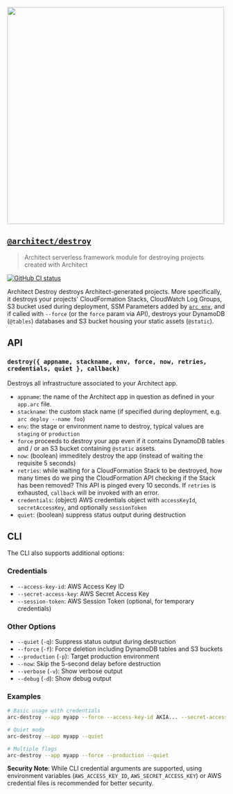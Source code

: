 [<img src="https://assets.arc.codes/architect-logo-500b@2x.png" width=500>](https://www.npmjs.com/package/@architect/destroy)

## [`@architect/destroy`](https://www.npmjs.com/package/@architect/destroy)

> Architect serverless framework module for destroying projects created with Architect

[![GitHub CI status](https://github.com/architect/destroy/workflows/Node%20CI/badge.svg)](https://github.com/architect/destroy/actions?query=workflow%3A%22Node+CI%22)

Architect Destroy destroys Architect-generated projects. More specifically, it destroys your projects' CloudFormation Stacks, CloudWatch Log Groups, S3 bucket used during deployment, SSM Parameters added by [`arc env`](https://github.com/architect/env), and if called with `--force` (or the `force` param via API), destroys your DynamoDB (`@tables`) databases and S3 bucket housing your static assets (`@static`).

## API

### `destroy({ appname, stackname, env, force, now, retries, credentials, quiet }, callback)`

Destroys all infrastructure associated to your Architect app.

- `appname`: the name of the Architect app in question as defined in your `app.arc` file.
- `stackname`: the custom stack name (if specified during deployment, e.g. `arc deploy --name foo`)
- `env`: the stage or environment name to destroy, typical values are `staging` or `production`
- `force` proceeds to destroy your app even if it contains DynamoDB tables and / or an S3 bucket containing `@static` assets.
- `now`: (boolean) immeditely destroy the app (instead of waiting the requisite 5 seconds)
- `retries`: while waiting for a CloudFormation Stack to be destroyed, how many
    times do we ping the CloudFormation API checking if the Stack has been
    removed? This API is pinged every 10 seconds. If `retries` is exhausted,
    `callback` will be invoked with an error.
- `credentials`: (object) AWS credentials object with `accessKeyId`, `secretAccessKey`, and optionally `sessionToken`
- `quiet`: (boolean) suppress status output during destruction

## CLI

The CLI also supports additional options:

### Credentials
- `--access-key-id`: AWS Access Key ID
- `--secret-access-key`: AWS Secret Access Key  
- `--session-token`: AWS Session Token (optional, for temporary credentials)

### Other Options
- `--quiet` (`-q`): Suppress status output during destruction
- `--force` (`-f`): Force deletion including DynamoDB tables and S3 buckets
- `--production` (`-p`): Target production environment
- `--now`: Skip the 5-second delay before destruction
- `--verbose` (`-v`): Show verbose output
- `--debug` (`-d`): Show debug output

### Examples

```bash
# Basic usage with credentials
arc-destroy --app myapp --force --access-key-id AKIA... --secret-access-key abc123...

# Quiet mode
arc-destroy --app myapp --quiet

# Multiple flags
arc-destroy --app myapp --force --production --quiet
```

**Security Note**: While CLI credential arguments are supported, using environment variables (`AWS_ACCESS_KEY_ID`, `AWS_SECRET_ACCESS_KEY`) or AWS credential files is recommended for better security.
